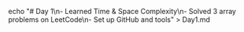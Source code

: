 echo "# Day 1\n- Learned Time & Space Complexity\n- Solved 3 array problems on LeetCode\n- Set up GitHub and tools" > Day1.md
